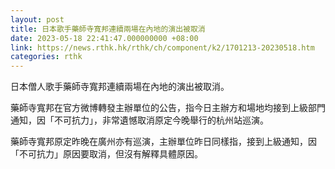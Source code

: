```yaml
---
layout: post
title: 日本歌手藥師寺寬邦連續兩場在內地的演出被取消
date: 2023-05-18 22:41:47.000000000 +08:00
link: https://news.rthk.hk/rthk/ch/component/k2/1701213-20230518.htm
categories: rthk
---
```


日本僧人歌手藥師寺寬邦連續兩場在內地的演出被取消。

藥師寺寬邦在官方微博轉發主辦單位的公告，指今日主辦方和場地均接到上級部門通知，因「不可抗力」，非常遺憾取消原定今晚舉行的杭州站巡演。

藥師寺寬邦原定昨晚在廣州亦有巡演，主辦單位昨日同樣指，接到上級通知，因「不可抗力」原因要取消，但沒有解釋具體原因。
